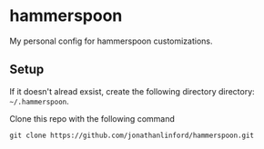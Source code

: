 # hammerspoon
My personal config for hammerspoon customizations.

## Setup
If it doesn't alread exsist, create the following directory directory: `~/.hammerspoon`.

Clone this repo with the following command
```
git clone https://github.com/jonathanlinford/hammerspoon.git
```
